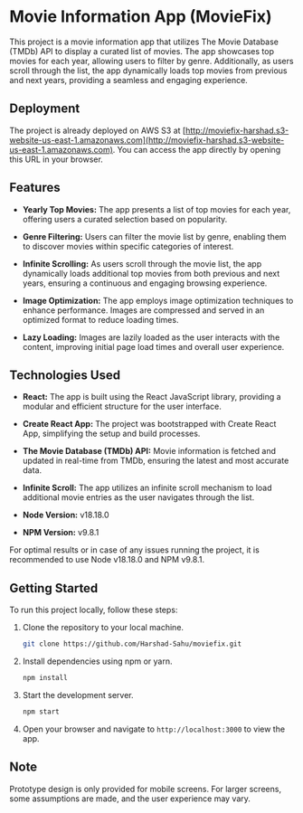 # Movie Information App (MovieFix)

This project is a movie information app that utilizes The Movie Database (TMDb) API to display a curated list of movies. The app showcases top movies for each year, allowing users to filter by genre. Additionally, as users scroll through the list, the app dynamically loads top movies from previous and next years, providing a seamless and engaging experience.

## Deployment

The project is already deployed on AWS S3 at [http://moviefix-harshad.s3-website-us-east-1.amazonaws.com](http://moviefix-harshad.s3-website-us-east-1.amazonaws.com). You can access the app directly by opening this URL in your browser.

## Features

- **Yearly Top Movies:** The app presents a list of top movies for each year, offering users a curated selection based on popularity.

- **Genre Filtering:** Users can filter the movie list by genre, enabling them to discover movies within specific categories of interest.

- **Infinite Scrolling:** As users scroll through the movie list, the app dynamically loads additional top movies from both previous and next years, ensuring a continuous and engaging browsing experience.

- **Image Optimization:** The app employs image optimization techniques to enhance performance. Images are compressed and served in an optimized format to reduce loading times.

- **Lazy Loading:** Images are lazily loaded as the user interacts with the content, improving initial page load times and overall user experience.

## Technologies Used

- **React:** The app is built using the React JavaScript library, providing a modular and efficient structure for the user interface.

- **Create React App:** The project was bootstrapped with Create React App, simplifying the setup and build processes.

- **The Movie Database (TMDb) API:** Movie information is fetched and updated in real-time from TMDb, ensuring the latest and most accurate data.

- **Infinite Scroll:** The app utilizes an infinite scroll mechanism to load additional movie entries as the user navigates through the list.

- **Node Version:** v18.18.0

- **NPM Version:** v9.8.1

For optimal results or in case of any issues running the project, it is recommended to use Node v18.18.0 and NPM v9.8.1.

## Getting Started

To run this project locally, follow these steps:

1. Clone the repository to your local machine.

   ```bash
   git clone https://github.com/Harshad-Sahu/moviefix.git
   ```

2. Install dependencies using npm or yarn.

   ```bash
   npm install
   ```

3. Start the development server.

   ```bash
   npm start
   ```

4. Open your browser and navigate to `http://localhost:3000` to view the app.

## Note

Prototype design is only provided for mobile screens. For larger screens, some assumptions are made, and the user experience may vary.
